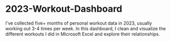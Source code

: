 # 2023-Workout-Dashboard
I've collected five+ months of personal workout data in 2023, usually working out 3-4 times per week. In this dashboard, I clean and visualize the different workouts I did in Microsoft Excel and explore their relationships.
